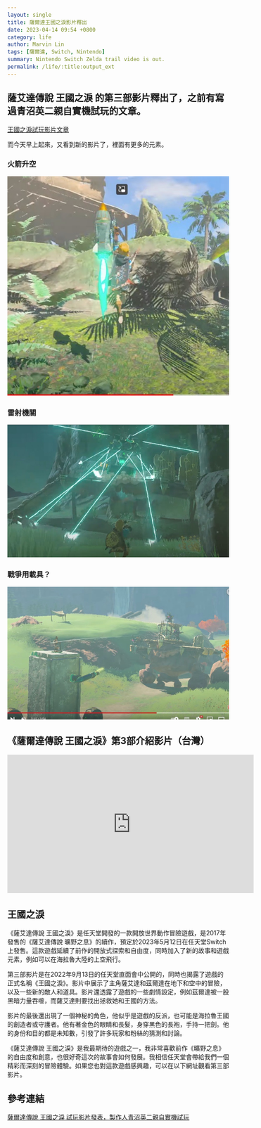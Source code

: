 ```yaml
---
layout: single
title: 薩爾達王國之淚影片釋出
date: 2023-04-14 09:54 +0800
category: life
author: Marvin Lin
tags: [薩爾達, Switch, Nintendo]
summary: Nintendo Switch Zelda trail video is out.
permalink: /life/:title:output_ext
---
```


## 薩艾達傳說 王國之淚 的第三部影片釋出了，之前有寫過青沼英二親自實機試玩的文章。

[王國之淚試玩影片文章](https://moonandeye.github.io/programming/zelda-tears-of-the-kingdom.html)

而今天早上起來，又看到新的影片了，裡面有更多的元素。

### 火箭升空

![rocket launch](/assets/posts/zelda-tears-of-the-kingdom/link_rocket.jpeg)

### 雷射機關

![laser](/assets/posts/zelda-tears-of-the-kingdom/link_laser.jpeg)

### 戰爭用載具？

![war tank](/assets/posts/zelda-tears-of-the-kingdom/link_tank.jpeg)

## 《薩爾達傳說 王國之淚》第3部介紹影片（台灣）

<iframe width="560" height="315" src="https://www.youtube.com/embed/omOOGfivXQs" title="YouTube video player" frameborder="0" allow="accelerometer; autoplay; clipboard-write; encrypted-media; gyroscope; picture-in-picture; web-share" allowfullscreen></iframe>

## 王國之淚

《薩艾達傳說 王國之淚》是任天堂開發的一款開放世界動作冒險遊戲，是2017年發售的《薩艾達傳說 曠野之息》的續作，預定於2023年5月12日在任天堂Switch上發售。這款遊戲延續了前作的開放式探索和自由度，同時加入了新的故事和遊戲元素，例如可以在海拉魯大陸的上空飛行。

第三部影片是在2022年9月13日的任天堂直面會中公開的，同時也揭露了遊戲的正式名稱《王國之淚》。影片中展示了主角薩艾達和茲爾達在地下和空中的冒險，以及一些新的敵人和道具。影片還透露了遊戲的一些劇情設定，例如茲爾達被一股黑暗力量吞噬，而薩艾達則要找出拯救她和王國的方法。

影片的最後還出現了一個神秘的角色，他似乎是遊戲的反派，也可能是海拉魯王國的創造者或守護者。他有著金色的眼睛和長髮，身穿黑色的長袍，手持一把劍。他的身份和目的都是未知數，引發了許多玩家和粉絲的猜測和討論。

《薩艾達傳說 王國之淚》是我最期待的遊戲之一，我非常喜歡前作《曠野之息》的自由度和創意，也很好奇這次的故事會如何發展。我相信任天堂會帶給我們一個精彩而深刻的冒險體驗。如果您也對這款遊戲感興趣，可以在以下網址觀看第三部影片。

## 參考連結

[薩爾達傳說 王國之淚 試玩影片發表，製作人青沼英二親自實機試玩](https://moonandeye.github.io/programming/zelda-tears-of-the-kingdom.html)